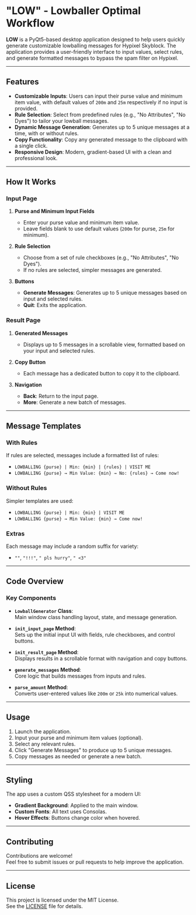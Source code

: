 # "LOW" - Lowballer Optimal Workflow

**LOW** is a PyQt5-based desktop application designed to help users quickly generate customizable lowballing messages for Hypixel Skyblock. The application provides a user-friendly interface to input values, select rules, and generate formatted messages to bypass the spam filter on Hypixel.

---

## Features

- **Customizable Inputs**: Users can input their purse value and minimum item value, with default values of `200m` and `25m` respectively if no input is provided.
- **Rule Selection**: Select from predefined rules (e.g., "No Attributes", "No Dyes") to tailor your lowball messages.
- **Dynamic Message Generation**: Generates up to 5 unique messages at a time, with or without rules.
- **Copy Functionality**: Copy any generated message to the clipboard with a single click.
- **Responsive Design**: Modern, gradient-based UI with a clean and professional look.

---

## How It Works

### Input Page

1. **Purse and Minimum Input Fields**  
   - Enter your purse value and minimum item value.  
   - Leave fields blank to use default values (`200m` for purse, `25m` for minimum).

2. **Rule Selection**  
   - Choose from a set of rule checkboxes (e.g., "No Attributes", "No Dyes").  
   - If no rules are selected, simpler messages are generated.

3. **Buttons**  
   - **Generate Messages**: Generates up to 5 unique messages based on input and selected rules.  
   - **Quit**: Exits the application.

### Result Page

1. **Generated Messages**  
   - Displays up to 5 messages in a scrollable view, formatted based on your input and selected rules.

2. **Copy Button**  
   - Each message has a dedicated button to copy it to the clipboard.

3. **Navigation**  
   - **Back**: Return to the input page.  
   - **More**: Generate a new batch of messages.

---

## Message Templates

### With Rules

If rules are selected, messages include a formatted list of rules:

- `LOWBALLING {purse} | Min: {min} | {rules} | VISIT ME`
- `LOWBALLING {purse} → Min Value: {min} → No: {rules} → Come now!`

### Without Rules

Simpler templates are used:

- `LOWBALLING {purse} | Min: {min} | VISIT ME`
- `LOWBALLING {purse} → Min Value: {min} → Come now!`

### Extras

Each message may include a random suffix for variety:

- `""`, `"!!!"`, `" pls hurry"`, `" <3"`

---

## Code Overview

### Key Components

- **`LowballGenerator` Class**:  
  Main window class handling layout, state, and message generation.

- **`init_input_page` Method**:  
  Sets up the initial input UI with fields, rule checkboxes, and control buttons.

- **`init_result_page` Method**:  
  Displays results in a scrollable format with navigation and copy buttons.

- **`generate_messages` Method**:  
  Core logic that builds messages from inputs and rules.

- **`parse_amount` Method**:  
  Converts user-entered values like `200m` or `25k` into numerical values.

---

## Usage

1. Launch the application.
2. Input your purse and minimum item values (optional).
3. Select any relevant rules.
4. Click "Generate Messages" to produce up to 5 unique messages.
5. Copy messages as needed or generate a new batch.

---

## Styling

The app uses a custom QSS stylesheet for a modern UI:

- **Gradient Background**: Applied to the main window.
- **Custom Fonts**: All text uses Consolas.
- **Hover Effects**: Buttons change color when hovered.

---

## Contributing

Contributions are welcome!  
Feel free to submit issues or pull requests to help improve the application.

---

## License

This project is licensed under the MIT License.  
See the [LICENSE](LICENSE) file for details.
